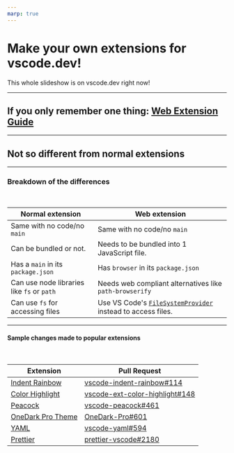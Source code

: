 ```yaml
---
marp: true
---
```


# Make your own extensions for vscode.dev!

This whole slideshow is on vscode.dev right now!


----

## If you only remember one thing: [Web Extension Guide](https://code.visualstudio.com/api/extension-guides/web-extensions)


---

## Not so different from normal extensions

----

### Breakdown of the differences
<br>

| Normal extension | Web extension |
|--------------|-----------|
| Same with no code/no `main` | Same with no code/no `main` |
| Can be bundled or not.  | Needs to be bundled into 1 JavaScript file. |
| Has a `main` in its `package.json` | Has `browser` in its `package.json` |
| Can use node libraries like `fs` or `path` | Needs web compliant alternatives like `path-browserify` |
| Can use `fs` for accessing files | Use VS Code's [`FileSystemProvider`](https://github.com/microsoft/vscode/blob/fc41c9fb60ccb9d9aaa2c62165ed979d69256adc/src/vs/vscode.d.ts#L7190) instead to access files. |

----

#### Sample changes made to popular extensions
<br>

| Extension| Pull Request |
|--------------|-----------|
|[Indent Rainbow](https://marketplace.visualstudio.com/items?itemName=oderwat.indent-rainbow) | [vscode-indent-rainbow#114](https://github.com/oderwat/vscode-indent-rainbow/pull/114) |
| [Color Highlight](https://marketplace.visualstudio.com/items?itemName=naumovs.color-highlight) | [vscode-ext-color-highlight#148](https://github.com/enyancc/vscode-ext-color-highlight/pull/148) |
| [Peacock](https://marketplace.visualstudio.com/items?itemName=johnpapa.vscode-peacock) | [vscode-peacock#461](https://github.com/johnpapa/vscode-peacock/pull/461) |
| [OneDark Pro Theme](https://marketplace.visualstudio.com/items?itemName=zhuangtongfa.Material-theme) | [OneDark-Pro#601](https://github.com/Binaryify/OneDark-Pro/pull/601) |
| [YAML](https://marketplace.visualstudio.com/items?itemName=redhat.vscode-yaml) | [vscode-yaml#594](https://github.com/redhat-developer/vscode-yaml/pull/594) |
| [Prettier](https://marketplace.visualstudio.com/items?itemName=esbenp.prettier-vscode) | [prettier-vscode#2180](https://github.com/prettier/prettier-vscode/pull/2180) |